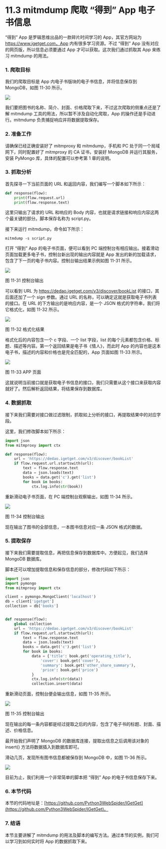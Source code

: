 # 11.3 mitmdump 爬取 “得到” App 电子书信息

“得到” App 是罗辑思维出品的一款碎片时间学习的 App，其官方网站为 https://www.igetget.com，App 内有很多学习资源。不过 “得到” App 没有对应的网页版，所以信息必须要通过 App 才可以获取。这次我们通过抓取其 App 来练习 mitmdump 的用法。

### 1. 爬取目标

我们的爬取目标是 App 内电子书版块的电子书信息，并将信息保存到 MongoDB，如图 11-30 所示。

![](./assets/11-30.jpg)

我们要把图书的名称、简介、封面、价格爬取下来，不过这次爬取的侧重点还是了解 mitmdump 工具的用法，所以暂不涉及自动化爬取，App 的操作还是手动进行。mitmdump 负责捕捉响应并将数据提取保存。

### 2. 准备工作

请确保已经正确安装好了 mitmproxy 和 mitmdump，手机和 PC 处于同一个局域网下，同时配置好了 mitmproxy 的 CA 证书，安装好 MongoDB 并运行其服务，安装 PyMongo 库，具体的配置可以参考第 1 章的说明。

### 3. 抓取分析

首先探寻一下当前页面的 URL 和返回内容，我们编写一个脚本如下所示：

```python
def response(flow):
    print(flow.request.url)
    print(flow.response.text)
```

这里只输出了请求的 URL 和响应的 Body 内容，也就是请求链接和响应内容这两个最关键的部分。脚本保存名称为 script.py。

接下来运行 mitmdump，命令如下所示：

```
mitmdump -s script.py
```

打开 “得到” App 的电子书页面，便可以看到 PC 端控制台有相应输出。接着滑动页面加载更多电子书，控制台新出现的输出内容就是 App 发出的新的加载请求，包含了下一页的电子书内容。控制台输出结果示例如图 11-31 所示。

![](./assets/11-31.png)

图 11-31 控制台输出

可以看到 URL 为 https://dedao.igetget.com/v3/discover/bookList 的接口，其后面还加了一个 sign 参数。通过 URL 的名称，可以确定这就是获取电子书列表的接口。在 URL 的下方输出的是响应内容，是一个 JSON 格式的字符串，我们将它格式化，如图 11-32 所示。

![](./assets/11-32.png)

图 11-32 格式化结果

格式化后的内容包含一个 c 字段、一个 list 字段，list 的每个元素都包含价格、标题、描述等内容。第一个返回结果是电子书《情人》，而此时 App 的内容也是这本电子书，描述的内容和价格也是完全匹配的，App 页面如图 11-33 所示。

![](./assets/11-33.jpg)

图 11-33 APP 页面

这就说明当前接口就是获取电子书信息的接口，我们只需要从这个接口来获取内容就好了。然后解析返回结果，将结果保存到数据库。

### 4. 数据抓取

接下来我们需要对接口做过滤限制，抓取如上分析的接口，再提取结果中的对应字段。

这里，我们修改脚本如下所示：

```python
import json
from mitmproxy import ctx

def response(flow):
    url = 'https://dedao.igetget.com/v3/discover/bookList'
    if flow.request.url.startswith(url):
        text = flow.response.text
        data = json.loads(text)
        books = data.get('c').get('list')
        for book in books:
            ctx.log.info(str(book))
```

重新滑动电子书页面，在 PC 端控制台观察输出，如图 11-34 所示。

![](./assets/11-34.jpg)

图 11-34 控制台输出

现在输出了图书的全部信息，一本图书信息对应一条 JSON 格式的数据。

### 5. 提取保存

接下来我们需要提取信息，再把信息保存到数据库中。方便起见，我们选择 MongoDB 数据库。

脚本还可以增加提取信息和保存信息的部分，修改代码如下所示：

```python
import json
import pymongo
from mitmproxy import ctx

client = pymongo.MongoClient('localhost')
db = client['igetget']
collection = db['books']


def response(flow):
    global collection
    url = 'https://dedao.igetget.com/v3/discover/bookList'
    if flow.request.url.startswith(url):
        text = flow.response.text
        data = json.loads(text)
        books = data.get('c').get('list')
        for book in books:
            data = {'title': book.get('operating_title'),
                'cover': book.get('cover'),
                'summary': book.get('other_share_summary'),
                'price': book.get('price')
            }
            ctx.log.info(str(data))
            collection.insert(data)
```

重新滑动页面，控制台便会输出信息，如图 11-35 所示。

![](./assets/11-35.jpg)

图 11-35 控制台输出

现在输出的每一条内容都是经过提取之后的内容，包含了电子书的标题、封面、描述、价格信息。

最开始我们声明了 MongoDB 的数据库连接，提取出信息之后调用该对象的 insert() 方法将数据插入到数据库即可。

滑动几页，发现所有图书信息都被保存到 MongoDB 中，如图 11-36 所示。

![](./assets/11-36.jpg)

目前为止，我们利用一个非常简单的脚本把 “得到” App 的电子书信息保存下来。

### 6. 本节代码

本节的代码地址是：[https://github.com/Python3WebSpider/IGetGet](https://github.com/Python3WebSpider/IGetGet)。

### 7. 结语

本节主要讲解了 mitmdump 的用法及脚本的编写方法。通过本节的实例，我们可以学习到如何实时将 App 的数据抓取下来。